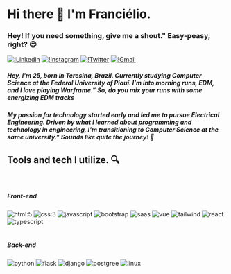 # Hi there 👋 I'm Franciélio.
### Hey! If you need something, give me a shout." Easy-peasy, right? 😉
[![!Linkedin](https://img.shields.io/badge/LinkedIn-0077B5?style=for-the-badge&logo=linkedin&logoColor=white)](https://www.linkedin.com/in/cieliocas/)
[![!Instagram](https://img.shields.io/badge/Instagram-E4405F?style=for-the-badge&logo=instagram&logoColor=white)](https://www.instagram.com/cieliocas/)
[![!Twitter](https://img.shields.io/badge/Twitter-1DA1F2?style=for-the-badge&logo=twitter&logoColor=white)](https://x.com/Vairne)
[![!Gmail](https://img.shields.io/badge/Gmail-D14836?style=for-the-badge&logo=gmail&logoColor=white)](mailto:hamtarf2@gmail.com)

##### Hey, I'm 25, born in Teresina, Brazil. Currently studying Computer Science at the Federal University of Piauí. I’m into morning runs, EDM, and I love playing Warframe.” So, do you mix your runs with some energizing EDM tracks

##### My passion for technology started early and led me to pursue Electrical Engineering. Driven by what I learned about programming and technology in engineering, I'm transitioning to Computer Science at the same university." Sounds like quite the journey! 🌟


## Tools and tech I utilize. 🔍
<div style="display: inline_block"><br/>
    <h5>Front-end</h5>
    <img align="center" alt="html:5" src="https://img.shields.io/badge/HTML5-E34F26?style=for-the-badge&logo=html5&logoColor=white" />
    <img align="center" alt="css:3" src="https://img.shields.io/badge/CSS3-1572B6?style=for-the-badge&logo=css3&logoColor=white" />
    <img align="center" alt="javascript" src="https://img.shields.io/badge/JavaScript-F7DF1E?style=for-the-badge&logo=javascript&logoColor=black" />
    <img align="center" alt="bootstrap" src="https://img.shields.io/badge/Bootstrap-563D7C?style=for-the-badge&logo=bootstrap&logoColor=white" />
    <img align="center" alt="saas" src="https://img.shields.io/badge/Sass-CC6699?style=for-the-badge&logo=sass&logoColor=white" />
    <img align="center" alt="vue" src="https://img.shields.io/badge/Vue.js-35495E?style=for-the-badge&logo=vue.js&logoColor=4FC08D" />
    <img align="center" alt="tailwind" src="https://img.shields.io/badge/Tailwind_CSS-38B2AC?style=for-the-badge&logo=tailwind-css&logoColor=white" />
    <img align="center" alt="react" src="https://img.shields.io/badge/React-20232A?style=for-the-badge&logo=react&logoColor=61DAFB" />
    <img align="center" alt="typescript" src="https://img.shields.io/badge/TypeScript-007ACC?style=for-the-badge&logo=typescript&logoColor=white" />
</div>


<div style="display: inline_block"><br/>
    <h5>Back-end</h5>
    <img align="center" alt="python" src="https://img.shields.io/badge/Python-3776AB?style=for-the-badge&logo=python&logoColor=white" />
      <img align="center" alt="flask" src="https://img.shields.io/badge/Flask-000000?style=for-the-badge&logo=flask&logoColor=white" />
      <img align="center" alt="django" src="https://img.shields.io/badge/Django-092E20?style=for-the-badge&logo=django&logoColor=white" />
      <img align="center" alt="postgree" src="https://img.shields.io/badge/PostgreSQL-316192?style=for-the-badge&logo=postgresql&logoColor=white" />
      <img align="center" alt="linux" src="https://img.shields.io/badge/Linux-FCC624?style=for-the-badge&logo=linux&logoColor=black" />
</div>
